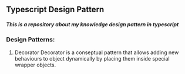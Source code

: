## Typescript Design Pattern

##### This is a repository about my knowledge design pattern in typescript

### Design Patterns:
1. Decorator
Decorator is a conseptual pattern that allows adding new behaviours to object dynamically by placing them inside special wrapper objects.